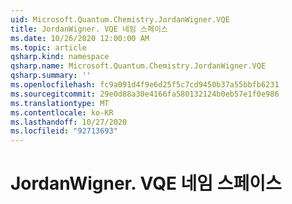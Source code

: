 ```yaml
---
uid: Microsoft.Quantum.Chemistry.JordanWigner.VQE
title: JordanWigner. VQE 네임 스페이스
ms.date: 10/26/2020 12:00:00 AM
ms.topic: article
qsharp.kind: namespace
qsharp.name: Microsoft.Quantum.Chemistry.JordanWigner.VQE
qsharp.summary: ''
ms.openlocfilehash: fc9a091d4f9e6d25f5c7cd9450b37a55bbfb6231
ms.sourcegitcommit: 29e0d88a30e4166fa580132124b0eb57e1f0e986
ms.translationtype: MT
ms.contentlocale: ko-KR
ms.lasthandoff: 10/27/2020
ms.locfileid: "92713693"
---
```

# <a name="microsoftquantumchemistryjordanwignervqe-namespace"></a>JordanWigner. VQE 네임 스페이스



